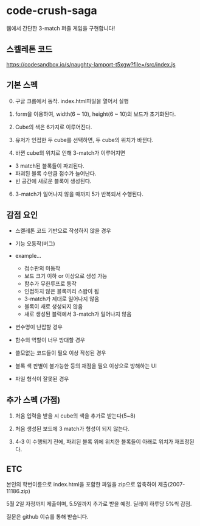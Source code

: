 # code-crush-saga

웹에서 간단한 3-match 퍼즐 게임을 구현합니다! 


## 스켈레톤 코드

https://codesandbox.io/s/naughty-lamport-t5xgw?file=/src/index.js



## 기본 스펙
0. 구글 크롬에서 동작. index.html파일을 열어서 실행

1. form을 이용하여, width(6 ~ 10), height(6 ~ 10)의 보드가 초기화된다.

2. Cube의 색은 6가지로 이루어진다.

3. 유저가 인접한 두 cube를 선택하면, 두 cube의 위치가 바뀐다.

4. 바뀐 cube의 위치로 인해 3-match가 이루어지면 
 - 3 match된 블록들이 파괴된다.
 - 파괴된 블록 수만큼 점수가 늘어난다.
 - 빈 공간에 새로운 블록이 생성된다.

6. 3-match가 일어나지 않을 때까지 5가 반복되서 수행된다.

## 감점 요인

- 스켈레톤 코드 기반으로 작성하지 않을 경우
- 기능 오동작(버그)
- example...
  - 점수판의 미동작
  - 보드 크기 이하 or 이상으로 생성 가능
  - 함수가 무한루프로 동작
  - 인접하지 않은 블록끼리 스왑이 됨
  - 3-match가 제대로 일어나지 않음
  - 블록이 새로 생성되지 않음
  - 새로 생성된 블럭에서 3-match가 일어나지 않음
  
- 변수명이 난잡할 경우
- 함수의 역할이 너무 방대할 경우
- 쓸모없는 코드들이 필요 이상 작성된 경우
- 블록 색 판별이 불가능한 등의 채점을 필요 이상으로 방해하는 UI
- 파일 형식이 잘못된 경우

## 추가 스펙 (가점)


1. 처음 입력을 받을 시 cube의 색을 추가로 받는다(5~8)

2. 처음 생성된 보드에 3 match가 형성이 되지 않는다.

3. 4-3 이 수행되기 전에, 파괴된 블록 위에 위치한 블록들이 아래로 위치가 재조정된다.



## ETC
본인의 학번이름으로 index.html을 포함한 파일을 zip으로 압축하여 제출(2007-11186.zip)

5월 2일 자정까지 제출이며, 5.5일까지 추가로 받을 예정. 딜레이 하루당 5%씩 감점.

질문은 github 이슈를 통해 받습니다.
